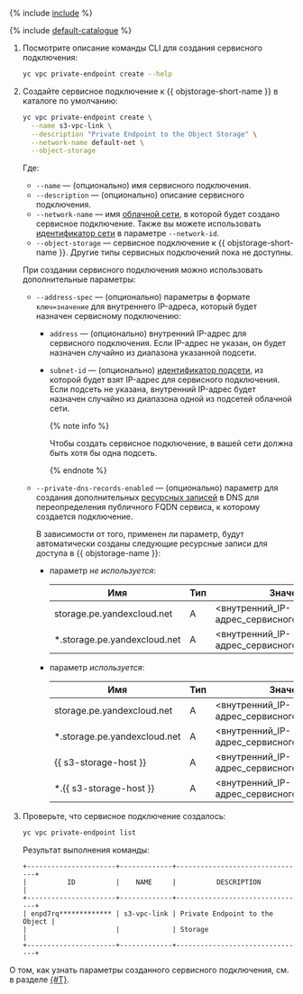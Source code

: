 {% include [include](../../_includes/cli-install.md) %}

{% include [default-catalogue](../../_includes/default-catalogue.md) %}

1. Посмотрите описание команды CLI для создания сервисного подключения:

    ```bash
    yc vpc private-endpoint create --help
    ```

1. Создайте сервисное подключение к {{ objstorage-short-name }} в каталоге по умолчанию:

    ```bash
    yc vpc private-endpoint create \
      --name s3-vpc-link \
      --description "Private Endpoint to the Object Storage" \
      --network-name default-net \
      --object-storage 
    ```

    Где:

    * `--name` — (опционально) имя сервисного подключения.
    * `--description` — (опционально) описание сервисного подключения.
    * `--network-name` — имя [облачной сети](../../vpc/concepts/network.md#network), в которой будет создано сервисное подключение. Также вы можете использовать [идентификатор сети](../../vpc/operations/network-get-info.md) в параметре `--network-id`.
    * `--object-storage` — сервисное подключение к {{ objstorage-short-name }}. Другие типы сервисных подключений пока не доступны.

    При создании сервисного подключения можно использовать дополнительные параметры:

    * `--address-spec` — (опционально) параметры в формате `ключ=значение` для внутреннего IP-адреса, который будет назначен сервисному подключению:
      * `address` — (опционально) внутренний IP-адрес для сервисного подключения. Если IP-адрес не указан, он будет назначен случайно из диапазона указанной подсети.
      * `subnet-id` — (опционально) [идентификатор подсети](../../vpc/operations/subnet-get-info.md), из которой будет взят IP-адрес для сервисного подключения. Если подсеть не указана, внутренний IP-адрес будет назначен случайно из диапазона одной из подсетей облачной сети.

        {% note info %}

        Чтобы создать сервисное подключение, в вашей сети должна быть хотя бы одна подсеть.

        {% endnote %}

    * `--private-dns-records-enabled` — (опционально) параметр для создания дополнительных [ресурсных записей](../../dns/concepts/resource-record.md) в DNS для переопределения публичного FQDN сервиса, к которому создается подключение.

      В зависимости от того, применен ли параметр, будут автоматически созданы следующие ресурсные записи для доступа в {{ objstorage-name }}:
      * параметр _не используется_:

        Имя | Тип | Значение
        --- | --- | ---
        storage.pe.yandexcloud.net | A | <внутренний_IP-адрес_сервисного_подключения>
        *.storage.pe.yandexcloud.net | A | <внутренний_IP-адрес_сервисного_подключения>

      * параметр _используется_:

        Имя | Тип | Значение
        --- | --- | ---
        storage.pe.yandexcloud.net | A | <внутренний_IP-адрес_сервисного_подключения>
        *.storage.pe.yandexcloud.net | A | <внутренний_IP-адрес_сервисного_подключения>
        {{ s3-storage-host }} | A | <внутренний_IP-адрес_сервисного_подключения>
        *.{{ s3-storage-host }} | A | <внутренний_IP-адрес_сервисного_подключения>

1. Проверьте, что сервисное подключение создалось:

    ```bash
    yc vpc private-endpoint list
    ```
    
    Результат выполнения команды:

    ```text
    +----------------------+-------------+--------------------------------+
    |          ID          |    NAME     |          DESCRIPTION           |
    +----------------------+-------------+--------------------------------+
    | enpd7rq************* | s3-vpc-link | Private Endpoint to the Object |
    |                      |             | Storage                        |
    +----------------------+-------------+--------------------------------+
    ```

О том, как узнать параметры созданного сервисного подключения, см. в разделе [{#T}](../../vpc/operations/private-endpoint-get-info.md).